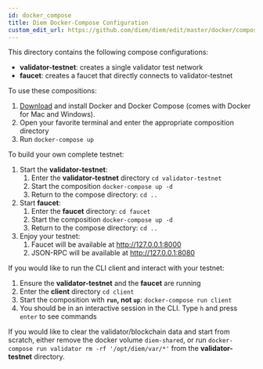 ```yaml
---
id: docker_compose
title: Diem Docker-Compose Configuration
custom_edit_url: https://github.com/diem/diem/edit/master/docker/compose/README.md
---
```


This directory contains the following compose configurations:
* **validator-testnet**: creates a single validator test network
* **faucet**: creates a faucet that directly connects to validator-testnet

To use these compositions:
1. [Download](https://docs.docker.com/install/) and install Docker and Docker Compose (comes with Docker for Mac and Windows).
2. Open your favorite terminal and enter the appropriate composition directory
3. Run `docker-compose up`

To build your own complete testnet:
1. Start the **validator-testnet**:
    1. Enter the **validator-testnet** directory `cd validator-testnet`
    2. Start the composition `docker-compose up -d`
    3. Return to the compose directory: `cd ..`
2. Start **faucet**:
    1. Enter the **faucet** directory: `cd faucet`
    2. Start the composition `docker-compose up -d`
    3. Return to the compose directory: `cd ..`
3. Enjoy your testnet:
    1. Faucet will be available at http://127.0.0.1:8000
    2. JSON-RPC will be available at http://127.0.0.1:8080

If you would like to run the CLI client and interact with your testnet:
   1. Ensure the **validator-testnet** and the **faucet** are running
   2. Enter the **client** directory `cd client`
   3. Start the composition with **`run`, not `up`**: `docker-compose run client`
   4. You should be in an interactive session in the CLI. Type `h` and press `enter` to see commands

If you would like to clear the validator/blockchain data and start from scratch, either remove the docker volume `diem-shared`,
or run `docker-compose run validator rm -rf '/opt/diem/var/*'` from the **validator-testnet** directory.

